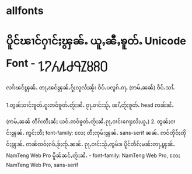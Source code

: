 # allfonts
<!DOCTYPE html>
<html>
<link href='https://khurkham.github.io/allfonts/taifonts.css' rel='stylesheet'/>
<head>
<style> 
@font-face {
  font-family: NamTeng Web Pro;
  font-weight: normal;
    font-style: normal;
}

div {
  font-family: NamTeng Web Pro;
  font-weight: normal;
    font-style: normal;
}

</style>
</head>
<body>

<h1><div>ပိူင်ၽၢင်ႁၢင်ႈၾွၼ်ႉ ယူႇၼီႇၶူတ်ႉ Unicode Font - ႑႒႓႔႕႖႗႘႙႐</div></h1>

<div>လၢႆးၽင်ၾွၼ်ႉ တႃႇၽင်ၾွၼ်ႉႁႂ်ႈလူလႆႈၼႂ်း ဝႅပ်ႉပလွၵ်ႉၵႃႇ (ဢမ်ႇၼၼ်) ဝႅပ်ႉသၢႆႉ </div>
<br>
<div> 1.တွၼ်ႈဝၢင်းၶူတ်ႉၵူးဢဝ်ၶူတ်ႉတႂ်ႈၼႆႉ ၵႂႃႇဝၢင်းသႂ်ႇ ၽၢႆႇတႂ်ႈၶူတ်ႉ head ဢၼ်ၼႆႉ </div>

 <link href='https://khurkham.github.io/allfonts/taifonts.css' rel='stylesheet'/>

(ဢမ်ႇၼၼ် တဵၵ်းတီႈၼႆႈ ယဝ်ႉဢဝ်ၶူတ်ႉတႂ်ႈၼႆႉၵႂႃႇဝၢင်းၵေႃႈလႆႈယူႇ)
2. တွၼ်ႈဝၢင်းၾွၼ်ႉ
ဢွင်ႈတီႈ font-family: လႄႈ တီႈၸုမ်းၾွၼ်ႉ sans-serif ၼၼ်ႉ ဢဝ်ၸိုဝ်ႈၸိုဝ်ႈၾွၼ်ႉ ဢၼ်ၸဝ်ႈၵဝ်ႇၶႂ်ႈၸႂ်ႉၼၼ်ႉ ၵႂႃႇဝၢင်းသႂ်ႇၸွမ်း။
ပိူင်တႅၵ်ႈမၼ်းတႃႇၾွၼ်ႉ NamTeng Web Pro မိူၼ်ၼင်ႇတႂ်ႈၼႆႉ -
font-family: NamTeng Web Pro,  လႄႈ  NamTeng Web Pro, sans-serif

</body>
</html>
